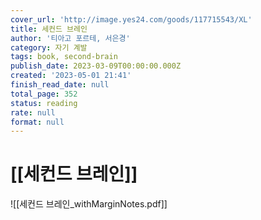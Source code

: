 ```yaml
---
cover_url: 'http://image.yes24.com/goods/117715543/XL'
title: 세컨드 브레인
author: '티아고 포르테, 서은경'
category: 자기 계발
tags: book, second-brain
publish_date: 2023-03-09T00:00:00.000Z
created: '2023-05-01 21:41'
finish_read_date: null
total_page: 352
status: reading
rate: null
format: null
---
```


# [[세컨드 브레인]]
![[세컨드 브레인_withMarginNotes.pdf]]